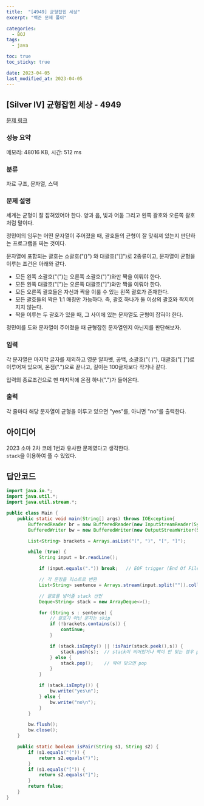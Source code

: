 ```yaml
---
title:  "[4949] 균형잡힌 세상"
excerpt: "백준 문제 풀이"

categories:
  - BOJ
tags:
  - java

toc: true
toc_sticky: true

date: 2023-04-05
last_modified_at: 2023-04-05
---
```

## [Silver IV] 균형잡힌 세상 - 4949 

[문제 링크](https://www.acmicpc.net/problem/4949) 

### 성능 요약

메모리: 48016 KB, 시간: 512 ms

### 분류

자료 구조, 문자열, 스택

### 문제 설명

<p>세계는 균형이 잘 잡혀있어야 한다. 양과 음, 빛과 어둠 그리고 왼쪽 괄호와 오른쪽 괄호처럼 말이다.</p>

<p>정민이의 임무는 어떤 문자열이 주어졌을 때, 괄호들의 균형이 잘 맞춰져 있는지 판단하는 프로그램을 짜는 것이다.</p>

<p>문자열에 포함되는 괄호는 소괄호("()") 와 대괄호("[]")로 2종류이고, 문자열이 균형을 이루는 조건은 아래와 같다.</p>

<ul>
	<li>모든 왼쪽 소괄호("(")는 오른쪽 소괄호(")")와만 짝을 이뤄야 한다.</li>
	<li>모든 왼쪽 대괄호("[")는 오른쪽 대괄호("]")와만 짝을 이뤄야 한다.</li>
	<li>모든 오른쪽 괄호들은 자신과 짝을 이룰 수 있는 왼쪽 괄호가 존재한다.</li>
	<li>모든 괄호들의 짝은 1:1 매칭만 가능하다. 즉, 괄호 하나가 둘 이상의 괄호와 짝지어지지 않는다.</li>
	<li>짝을 이루는 두 괄호가 있을 때, 그 사이에 있는 문자열도 균형이 잡혀야 한다.</li>
</ul>

<p>정민이를 도와 문자열이 주어졌을 때 균형잡힌 문자열인지 아닌지를 판단해보자.</p>

### 입력 

 <p>각 문자열은 마지막 글자를 제외하고 영문 알파벳, 공백, 소괄호("( )"), 대괄호("[ ]")로 이루어져 있으며, 온점(".")으로 끝나고, 길이는 100글자보다 작거나 같다.</p>

<div>입력의 종료조건으로 맨 마지막에 온점 하나(".")가 들어온다.</div>

### 출력 

 <p>각 줄마다 해당 문자열이 균형을 이루고 있으면 "yes"를, 아니면 "no"를 출력한다.</p>

## 아이디어
2023 소마 2차 코테 1번과 유사한 문제였다고 생각한다.  
`stack`을 이용하여 풀 수 있었다.  


## 답안코드
```java
import java.io.*;
import java.util.*;
import java.util.stream.*;

public class Main {
    public static void main(String[] args) throws IOException{
        BufferedReader br = new BufferedReader(new InputStreamReader(System.in));
        BufferedWriter bw = new BufferedWriter(new OutputStreamWriter(System.out));

        List<String> brackets = Arrays.asList("(", ")", "[", "]");

        while (true) {
            String input = br.readLine();

            if (input.equals(".")) break;   // EOF trigger (End Of File)

            // 각 문장을 리스트로 변환
            List<String> sentence = Arrays.stream(input.split("")).collect(Collectors.toList());

            // 괄호를 넣어줄 stack 선언
            Deque<String> stack = new ArrayDeque<>();

            for (String s : sentence) {
                // 괄호가 아닌 문자는 skip
                if (!brackets.contains(s)) {
                    continue;
                }

                if (stack.isEmpty() || !isPair(stack.peek(),s)) {
                    stack.push(s);  // stack이 비어있거나 짝이 안 맞는 경우 push
                } else {
                    stack.pop();    // 짝이 맞으면 pop
                }
            }

            if (stack.isEmpty()) {
                bw.write("yes\n");
            } else {
                bw.write("no\n");
            }
        }

        bw.flush();
        bw.close();
    }

    public static boolean isPair(String s1, String s2) {
        if (s1.equals("(")) {
            return s2.equals(")");
        }
        if (s1.equals("[")) {
            return s2.equals("]");
        }
        return false;
    }
}
```
